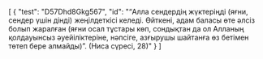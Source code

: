 [
  {
    "test": "D57Dhd8Gkg567",
    "id": "“Алла сендердің жүктеріңді (яғни, сендер үшін дінді) жеңілдеткісі келеді. Өйткені, адам баласы өте әлсіз болып жаралған (яғни осал тұстары көп, сондықтан да ол Алланың қолдауынсыз әуейіліктеріне, нәпсіге, азғырушы шайтанға өз бетімен төтеп бере алмайды)”. (Ниса сүресі, 28)"
  }
]
